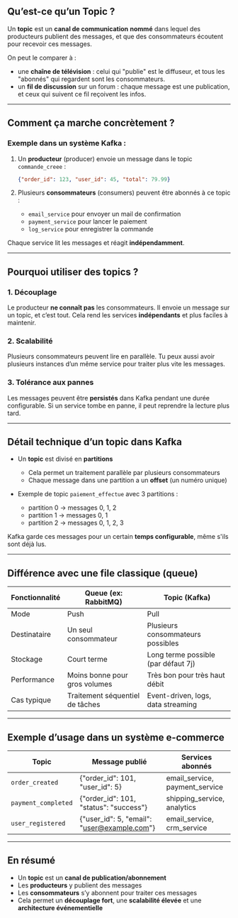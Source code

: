 ## Qu’est-ce qu’un **Topic** ?

Un **topic** est un **canal de communication** **nommé** dans lequel des producteurs publient des messages, et que des consommateurs écoutent pour recevoir ces messages.

On peut le comparer à :

* une **chaîne de télévision** : celui qui "publie" est le diffuseur, et tous les "abonnés" qui regardent sont les consommateurs.
* un **fil de discussion** sur un forum : chaque message est une publication, et ceux qui suivent ce fil reçoivent les infos.

---

## Comment ça marche concrètement ?

### Exemple dans un système Kafka :

1. Un **producteur** (producer) envoie un message dans le topic `commande_creee` :

   ```json
   {"order_id": 123, "user_id": 45, "total": 79.99}
   ```

2. Plusieurs **consommateurs** (consumers) peuvent être abonnés à ce topic :

   * `email_service` pour envoyer un mail de confirmation
   * `payment_service` pour lancer le paiement
   * `log_service` pour enregistrer la commande

Chaque service lit les messages et réagit **indépendamment**.

---

## Pourquoi utiliser des topics ?

### 1. **Découplage**

Le producteur **ne connaît pas** les consommateurs. Il envoie un message sur un topic, et c’est tout. Cela rend les services **indépendants** et plus faciles à maintenir.

### 2. **Scalabilité**

Plusieurs consommateurs peuvent lire en parallèle. Tu peux aussi avoir plusieurs instances d’un même service pour traiter plus vite les messages.

### 3. **Tolérance aux pannes**

Les messages peuvent être **persistés** dans Kafka pendant une durée configurable. Si un service tombe en panne, il peut reprendre la lecture plus tard.

---

## Détail technique d’un topic dans Kafka

* Un **topic** est divisé en **partitions**

  * Cela permet un traitement parallèle par plusieurs consommateurs
  * Chaque message dans une partition a un **offset** (un numéro unique)

* Exemple de topic `paiement_effectue` avec 3 partitions :

  * partition 0 → messages 0, 1, 2
  * partition 1 → messages 0, 1
  * partition 2 → messages 0, 1, 2, 3

Kafka garde ces messages pour un certain **temps configurable**, même s'ils sont déjà lus.

---

## Différence avec une file classique (queue)

| Fonctionnalité | Queue (ex: RabbitMQ)            | Topic (Kafka)                       |
| -------------- | ------------------------------- | ----------------------------------- |
| Mode           | Push                            | Pull                                |
| Destinataire   | Un seul consommateur            | Plusieurs consommateurs possibles   |
| Stockage       | Court terme                     | Long terme possible (par défaut 7j) |
| Performance    | Moins bonne pour gros volumes   | Très bon pour très haut débit       |
| Cas typique    | Traitement séquentiel de tâches | Event-driven, logs, data streaming  |

---

## Exemple d’usage dans un système e-commerce

| Topic               | Message publié                                                          | Services abonnés                 |
| ------------------- | ----------------------------------------------------------------------- | -------------------------------- |
| `order_created`     | {"order\_id": 101, "user\_id": 5}                                       | email\_service, payment\_service |
| `payment_completed` | {"order\_id": 101, "status": "success"}                                 | shipping\_service, analytics     |
| `user_registered`   | {"user\_id": 5, "email": "[user@example.com](mailto:user@example.com)"} | email\_service, crm\_service     |

---

## En résumé

* Un **topic** est un **canal de publication/abonnement**
* Les **producteurs** y publient des messages
* Les **consommateurs** s’y abonnent pour traiter ces messages
* Cela permet un **découplage fort**, une **scalabilité élevée** et une **architecture événementielle**
